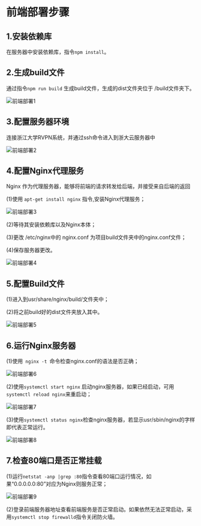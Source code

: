 # 前端部署步骤

## 1.安装依赖库

在服务器中安装依赖库，指令``` npm install ```。

## 2.生成build文件

通过指令``` npm run build ``` 生成build文件，生成的dist文件夹位于 /build文件夹下。

![前端部署1](前端部署1.png)

## 3.配置服务器环境

连接浙江大学RVPN系统，并通过ssh命令进入到浙大云服务器中

![前端部署2](前端部署2.png)

## 4.配置Nginx代理服务

Nginx 作为代理服务器，能够将前端的请求转发给后端，并接受来自后端的返回

(1)使用 ``` apt-get install nginx ``` 指令,安装Nginx代理服务；

![前端部署3](前端部署3.png)

(2)等待其安装依赖库以及Nginx本体；

(3)更改 /etc/nginx中的 nginx.conf 为项目build文件夹中的nginx.conf文件；

(4)保存服务器更改。

![前端部署4](前端部署4.png)

## 5.配置Build文件

(1)进入到usr/share/nginx/build/文件夹中；

(2)将之前build好的dist文件夹放入其中。

![前端部署5](前端部署5.png)

## 6.运行Nginx服务器

(1)使用```  nginx -t  ```命令检查nginx.conf的语法是否正确；

![前端部署6](前端部署6.png)

(2)使用``` systemctl start nginx ``` 启动nginx服务器，如果已经启动，可用``` systemctl reload nginx ```来重启动；

![前端部署7](前端部署7.png)

(3)使用``` systemctl status nginx ```检查nginx服务器，若显示usr/sbin/nginx的字样即代表正常运行。

![前端部署8](前端部署8.png)

## 7.检查80端口是否正常挂载

(1)运行``` netstat -anp |grep :80 ```指令查看80端口运行情况，如果“0.0.0.0.0:80”对应为Nginx则服务正常；

![前端部署9](前端部署9.png)

(2)登录前端服务器地址查看前端服务是否正常启动。如果依然无法正常启动，采用```systemctl stop firewalld```指令关闭防火墙。
